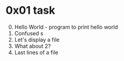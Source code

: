# 0x01 task
0. Hello World - program to print hello world
1. Confused s
2. Let's display a file
3. What about 2?
4. Last lines of a file
